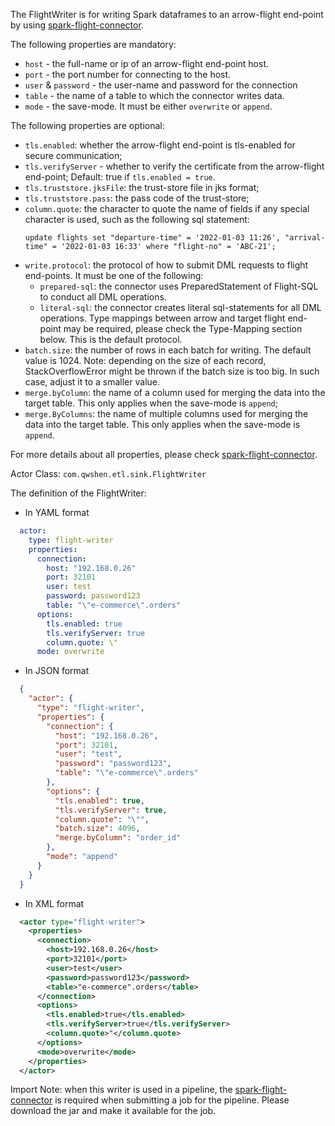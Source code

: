 The FlightWriter is for writing Spark dataframes to an arrow-flight end-point by using [spark-flight-connector](https://github.com/qwshen/spark-flight-connector).

The following properties are mandatory:
- `host` - the full-name or ip of an arrow-flight end-point host.
- `port` - the port number for connecting to the host.
- `user` & `password` - the user-name and password for the connection
- `table` - the name of a table to which the connector writes data.
- `mode` - the save-mode. It must be either `overwrite` or `append`.

The following properties are optional:
- `tls.enabled`: whether the arrow-flight end-point is tls-enabled for secure communication;
- `tls.verifyServer` - whether to verify the certificate from the arrow-flight end-point; Default: true if `tls.enabled = true`.
- `tls.truststore.jksFile`: the trust-store file in jks format;
- `tls.truststore.pass`: the pass code of the trust-store;
- `column.quote`: the character to quote the name of fields if any special character is used, such as the following sql statement:
  ```roomsql
  update flights set "departure-time" = '2022-01-03 11:26', "arrival-time" = '2022-01-03 16:33' where "flight-no" = 'ABC-21';
  ```
- `write.protocol`: the protocol of how to submit DML requests to flight end-points. It must be one of the following:
  - `prepared-sql`: the connector uses PreparedStatement of Flight-SQL to conduct all DML operations.
  - `literal-sql`: the connector creates literal sql-statements for all DML operations. Type mappings between arrow and target flight end-point may be required, please check the Type-Mapping section below. This is the default protocol.
- `batch.size`: the number of rows in each batch for writing. The default value is 1024. Note: depending on the size of each record, StackOverflowError might be thrown if the batch size is too big. In such case, adjust it to a smaller value.
- `merge.byColumn`: the name of a column used for merging the data into the target table. This only applies when the save-mode is `append`;
- `merge.ByColumns`: the name of multiple columns used for merging the data into the target table. This only applies when the save-mode is `append`.

For more details about all properties, please check [spark-flight-connector](https://github.com/qwshen/spark-flight-connector).

Actor Class: `com.qwshen.etl.sink.FlightWriter`

The definition of the FlightWriter:

- In YAML format
```yaml
  actor:
    type: flight-writer
    properties:
      connection:
        host: "192.168.0.26"
        port: 32101
        user: test
        password: password123
        table: "\"e-commerce\".orders"
      options:
        tls.enabled: true
        tls.verifyServer: true
        column.quote: \"
      mode: overwrite
```

- In JSON format
```json
  {
    "actor": {
      "type": "flight-writer",
      "properties": {
        "connection": {
          "host": "192.168.0.26",
          "port": 32101,
          "user": "test",
          "password": "password123",
          "table": "\"e-commerce\".orders"
        },
        "options": {
          "tls.enabled": true,
          "tls.verifyServer": true,
          "column.quote": "\"",
          "batch.size": 4096,
          "merge.byColumn": "order_id"
        },
        "mode": "append"
      }
    }
  }
```

- In XML format
```xml
  <actor type="flight-writer">
    <properties>
      <connection>
        <host>192.168.0.26</host>
        <port>32101</port>
        <user>test</user>
        <password>password123</password>
        <table>"e-commerce".orders</table>
      </connection>
      <options>
        <tls.enabled>true</tls.enabled>
        <tls.verifyServer>true</tls.verifyServer>
        <column.quote>"</column.quote>
      </options>
      <mode>overwrite</mode>
    </properties>
  </actor>
```

Import Note: when this writer is used in a pipeline, the [spark-flight-connector](https://github.com/qwshen/spark-flight-connector) is required when submitting a job for the pipeline. Please download the jar and make it available for the job.
